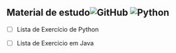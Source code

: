 ## Material de estudo![GitHub](https://img.shields.io/badge/GitHub-181717?style=for-the-badge&logo=github&logoColor=white) ![Python](https://img.shields.io/badge/Python-3776AB?style=for-the-badge&logo=python&logoColor=white)


- [ ] Lista de Exercício de Python

- [ ] Lista de Exercicio em Java
